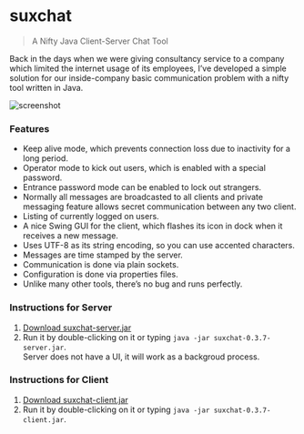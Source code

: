 # suxchat
> A Nifty Java Client-Server Chat Tool

Back in the days when we were giving consultancy service to a company which limited the internet usage of its employees, 
I’ve developed a simple solution for our inside-company basic communication problem with a nifty tool written in Java. 

![screenshot](https://cloud.githubusercontent.com/assets/5337921/23701860/4a262f7c-0401-11e7-85c9-427e6ff083f6.png)

### Features

- Keep alive mode, which prevents connection loss due to inactivity for a long period.  
- Operator mode to kick out users, which is enabled with a special password.  
- Entrance password mode can be enabled to lock out strangers.  
- Normally all messages are broadcasted to all clients and private messaging feature allows secret communication between any two client.  
- Listing of currently logged on users.  
- A nice Swing GUI for the client, which flashes its icon in dock when it receives a new message.  
- Uses UTF-8 as its string encoding, so you can use accented characters.  
- Messages are time stamped by the server.  
- Communication is done via plain sockets.  
- Configuration is done via properties files.  
- Unlike many other tools, there’s no bug and runs perfectly.

### Instructions for Server

1.  [Download suxchat-server.jar](https://github.com/bekce/suxchat/raw/master/dist/suxchat-0.3.7-server.jar)
2.  Run it by double-clicking on it or typing `java -jar suxchat-0.3.7-server.jar`.  
    Server does not have a UI, it will work as a backgroud process.

### Instructions for Client

1.  [Download suxchat-client.jar](https://github.com/bekce/suxchat/raw/master/dist/suxchat-0.3.7-client.jar)
2.  Run it by double-clicking on it or typing `java -jar suxchat-0.3.7-client.jar`.
